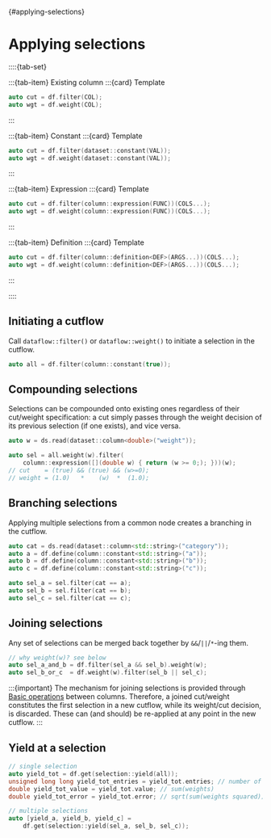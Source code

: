 {#applying-selections}
# Applying selections

::::{tab-set}

:::{tab-item} Existing column
:::{card} Template
```cpp
auto cut = df.filter(COL);
auto wgt = df.weight(COL);
```
:::

:::{tab-item} Constant
:::{card} Template
```cpp
auto cut = df.filter(dataset::constant(VAL));
auto wgt = df.weight(dataset::constant(VAL));
```
:::

:::{tab-item} Expression
:::{card} Template
```cpp
auto cut = df.filter(column::expression(FUNC))(COLS...);
auto wgt = df.weight(column::expression(FUNC))(COLS...);
```
:::

:::{tab-item} Definition
:::{card} Template
```cpp
auto cut = df.filter(column::definition<DEF>(ARGS...))(COLS...);
auto wgt = df.weight(column::definition<DEF>(ARGS...))(COLS...);
```
:::

::::


## Initiating a cutflow
Call `dataflow::filter()` or `dataflow::weight()` to initiate a selection in the cutflow.
```cpp
auto all = df.filter(column::constant(true));
```


## Compounding selections

Selections can be compounded onto existing ones regardless of their cut/weight specification:
a cut simply passes through the weight decision of its previous selection (if one exists), and vice versa.

```cpp
auto w = ds.read(dataset::column<double>("weight"));

auto sel = all.weight(w).filter(
    column::expression([](double w) { return (w >= 0;); }))(w);
// cut    = (true) && (true) && (w>=0);
// weight = (1.0)   *    (w)  *  (1.0);
```

## Branching selections

Applying multiple selections from a common node creates a branching in the cutflow.

```cpp
auto cat = ds.read(dataset::column<std::string>("category"));
auto a = df.define(column::constant<std::string>("a"));
auto b = df.define(column::constant<std::string>("b"));
auto c = df.define(column::constant<std::string>("c"));

auto sel_a = sel.filter(cat == a);
auto sel_b = sel.filter(cat == b);
auto sel_c = sel.filter(cat == c);
```

## Joining selections

Any set of selections can be merged back together by `&&`/`||`/`*`-ing them.

```cpp
// why weight(w)? see below
auto sel_a_and_b = df.filter(sel_a && sel_b).weight(w);
auto sel_b_or_c  = df.weight(w).filter(sel_b || sel_c);
```

:::{important}
The mechanism for joining selections is provided through [Basic operations](#computing-columns-operators) between columns.
Therefore, a joined cut/weight constitutes the first selection in a new cutflow, while its weight/cut decision, is discarded.
These can (and should) be re-applied at any point in the new cutflow.
:::

## Yield at a selection

```cpp
// single selection
auto yield_tot = df.get(selection::yield(all));
unsigned long long yield_tot_entries = yield_tot.entries; // number of entries
double yield_tot_value = yield_tot.value; // sum(weights)
double yield_tot_error = yield_tot.error; // sqrt(sum(weights squared))

// multiple selections 
auto [yield_a, yield_b, yield_c] =
    df.get(selection::yield(sel_a, sel_b, sel_c));
```